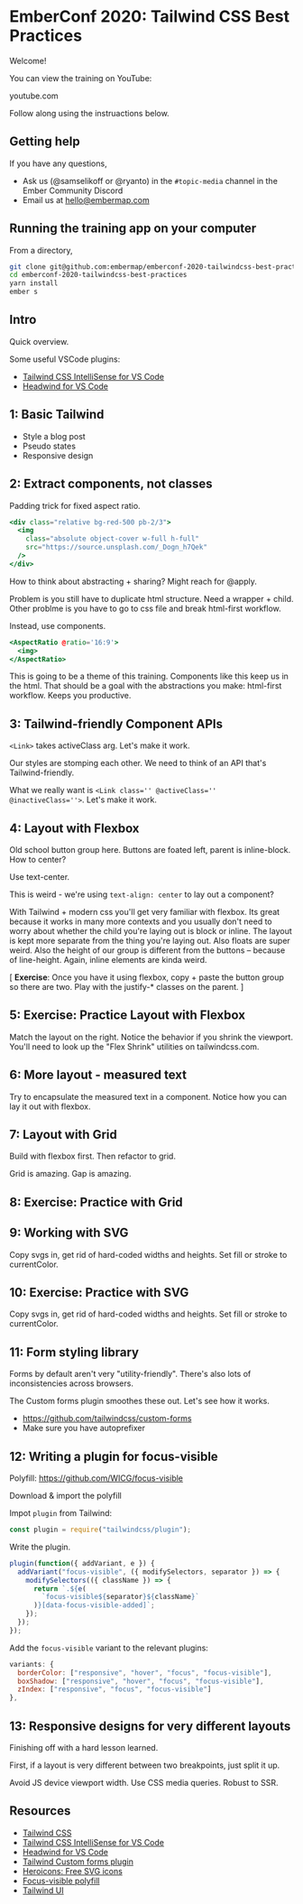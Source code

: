 # EmberConf 2020: Tailwind CSS Best Practices

Welcome!

You can view the training on YouTube:

youtube.com

Follow along using the instruactions below.

## Getting help

If you have any questions,

- Ask us (@samselikoff or @ryanto) in the `#topic-media` channel in the Ember Community Discord
- Email us at hello@embermap.com

## Running the training app on your computer

From a directory,

```sh
git clone git@github.com:embermap/emberconf-2020-tailwindcss-best-practices.git
cd emberconf-2020-tailwindcss-best-practices
yarn install
ember s
```

## Intro

Quick overview.

Some useful VSCode plugins:

- [Tailwind CSS IntelliSense for VS Code](https://marketplace.visualstudio.com/items?itemName=bradlc.vscode-tailwindcss)
- [Headwind for VS Code](https://marketplace.visualstudio.com/items?itemName=heybourn.headwind)

## 1: Basic Tailwind

- Style a blog post
- Pseudo states
- Responsive design

## 2: Extract components, not classes

Padding trick for fixed aspect ratio.

```hbs
<div class="relative bg-red-500 pb-2/3">
  <img
    class="absolute object-cover w-full h-full"
    src="https://source.unsplash.com/_Dogn_h7Qek"
  />
</div>
```

How to think about abstracting + sharing? Might reach for @apply.

Problem is you still have to duplicate html structure. Need a wrapper + child. Other problme is you have to go to css file and break html-first workflow.

Instead, use components.

```hbs
<AspectRatio @ratio='16:9'>
  <img>
</AspectRatio>
```

This is going to be a theme of this training. Components like this keep us in the html. That should be a goal with the abstractions you make: html-first workflow. Keeps you productive.

## 3: Tailwind-friendly Component APIs

`<Link>` takes activeClass arg. Let's make it work.

Our styles are stomping each other. We need to think of an API that's Tailwind-friendly.

What we really want is `<Link class='' @activeClass='' @inactiveClass=''>`. Let's make it work.

## 4: Layout with Flexbox

Old school button group here. Buttons are foated left, parent is inline-block. How to center?

Use text-center.

This is weird - we're using `text-align: center` to lay out a component?

With Tailwind + modern css you'll get very familiar with flexbox. Its great because it works in many more contexts and you usually don't need to worry about whether the child you're laying out is block or inline. The layout is kept more separate from the thing you're laying out. Also floats are super weird. Also the height of our group is different from the buttons – because of line-height. Again, inline elements are kinda weird.

[ **Exercise**: Once you have it using flexbox, copy + paste the button group so there are two. Play with the justify-* classes on the parent. ]

## 5: Exercise: Practice Layout with Flexbox

Match the layout on the right. Notice the behavior if you shrink the viewport. You'll need to look up the "Flex Shrink" utilities on tailwindcss.com.

## 6: More layout - measured text

Try to encapsulate the measured text in a component. Notice how you can lay it out with flexbox.

## 7: Layout with Grid

Build with flexbox first. Then refactor to grid.

Grid is amazing. Gap is amazing.

## 8: Exercise: Practice with Grid

## 9: Working with SVG

Copy svgs in, get rid of hard-coded widths and heights. Set fill or stroke to currentColor.

## 10: Exercise: Practice with SVG

Copy svgs in, get rid of hard-coded widths and heights. Set fill or stroke to currentColor.

## 11: Form styling library

Forms by default aren't very "utility-friendly". There's also lots of inconsistencies across browsers.

The Custom forms plugin smoothes these out. Let's see how it works.

- https://github.com/tailwindcss/custom-forms
- Make sure you have autoprefixer

## 12: Writing a plugin for focus-visible

Polyfill: https://github.com/WICG/focus-visible

Download & import the polyfill

Impot `plugin` from Tailwind:

```js
const plugin = require("tailwindcss/plugin");
```

Write the plugin.

```js
plugin(function({ addVariant, e }) {
  addVariant("focus-visible", ({ modifySelectors, separator }) => {
    modifySelectors(({ className }) => {
      return `.${e(
        `focus-visible${separator}${className}`
      )}[data-focus-visible-added]`;
    });
  });
});
```

Add the `focus-visible` variant to the relevant plugins:

```js
variants: {
  borderColor: ["responsive", "hover", "focus", "focus-visible"],
  boxShadow: ["responsive", "hover", "focus", "focus-visible"],
  zIndex: ["responsive", "focus", "focus-visible"]
},
```

## 13: Responsive designs for very different layouts

Finishing off with a hard lesson learned.

First, if a layout is very different between two breakpoints, just split it up.

Avoid JS device viewport width. Use CSS media queries. Robust to SSR.

## Resources

- [Tailwind CSS](https://tailwindcss.com/)
- [Tailwind CSS IntelliSense for VS Code](https://marketplace.visualstudio.com/items?itemName=bradlc.vscode-tailwindcss)
- [Headwind for VS Code](https://marketplace.visualstudio.com/items?itemName=heybourn.headwind)
- [Tailwind Custom forms plugin](https://github.com/tailwindcss/custom-forms)
- [Heroicons: Free SVG icons](https://heroicons.dev/)
- [Focus-visible polyfill](https://github.com/WICG/focus-visible)
- [Tailwind UI](https://tailwindui.com)
